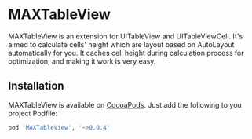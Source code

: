 # MAXTableView

MAXTableView is an extension for UITableView and UITableViewCell. It's aimed to calculate cells' height which are layout based on AutoLayout automatically for you. 
It caches cell height during calculation process for optimization, and making it work is very easy.

## Installation

MAXTableView is available on [CocoaPods](https://cocoapods.org). Just add the following to you project Podfile:

```ruby
pod 'MAXTableView', '~>0.0.4'
```
